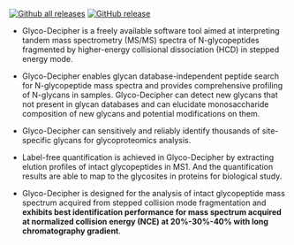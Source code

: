 [![Github all releases](https://img.shields.io/github/downloads/Naereen/StrapDown.js/total.svg)](https://github.com/DICP-1809/Glyco-Decipher/releases/)
[![GitHub release](https://img.shields.io/github/release/Naereen/StrapDown.js.svg)](https://github.com/DICP-1809/Glyco-Decipher/releases/)
- Glyco-Decipher is a freely available software tool aimed at interpreting tandem mass spectrometry (MS/MS) spectra of N-glycopeptides fragmented by higher-energy collisional dissociation (HCD) in stepped energy mode.


- Glyco-Decipher enables glycan database-independent peptide search for N-glycopeptide mass spectra and provides comprehensive profiling of N-glycans in samples.
Glyco-Decipher can detect new glycans that not present in glycan databases and can elucidate monosaccharide composition of new glycans and potential modifications on them.


- Glyco-Decipher can sensitively and reliably identify thousands of site-specific glycans for glycoproteomics analysis.


- Label-free quantification is achieved in Glyco-Decipher by extracting elution profiles of intact glycopeptides in MS1. And the quantification results are able to map to the glycosites in proteins for biological study.


- Glyco-Decipher is designed for the analysis of intact glycopeptide mass spectrum acquired from stepped collision mode fragmentation and **exhibits best identification performance for mass spectrum acquired at normalized collision energy (NCE) at 20%-30%-40% with long chromatography gradient**.
